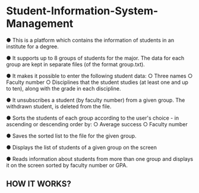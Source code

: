 #                                 Student-Information-System-Management
● This is a platform which contains the information of students in an institute for a degree.

● It supports up to 8 groups of students for the major. The data for each group are  kept in separate files (of the format group.txt).

● It makes it possible to enter the following student data:
○ Three names
○ Faculty number
○ Disciplines that the student studies (at least one and up to ten), along with the grade in each discipline.

● It unsubscribes a student (by faculty number) from a given group. The withdrawn student, is deleted from the file.

● Sorts the students of each group according to the user's choice - in ascending or descending order by:
○ Average success
○ Faculty number

● Saves the sorted list to the file for the given group.

● Displays the list of students of a given group on the screen

● Reads information about students from more than one group and displays it on the screen
sorted by faculty number or GPA.

HOW IT WORKS?
-------------------------------------------------------------------------------------------------------------------------------------------------------------------------

